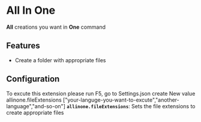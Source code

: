 # All In One

**All** creations you want in **One** command

## Features

- Create a folder with appropriate files

## Configuration

To excute this extension please run F5,
go to Settings.json
create New value
allinone.fileExtensions ["your-languge-you-want-to-excute","another-language","and-so-on"]
**`allinone.fileExtensions`**: Sets the file extensions to create appropriate files
